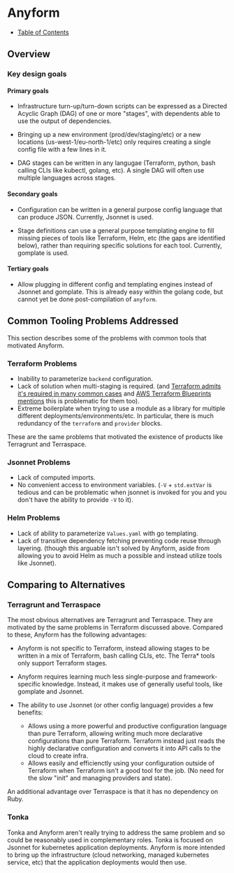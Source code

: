 
# Anyform

- [Table of Contents](/README.md)

## Overview

### Key design goals

#### Primary goals

- Infrastructure turn-up/turn-down scripts can be expressed as a Directed
  Acyclic Graph (DAG) of one or more "stages", with dependents able to use the
  output of dependencies.

- Bringing up a new environment (prod/dev/staging/etc) or a new locations
  (us-west-1/eu-north-1/etc) only requires creating a single config file with a
  few lines in it.
  
- DAG stages can be written in any langugae (Terraform, python, bash calling
  CLIs like kubectl, golang, etc). A single DAG will often use multiple
  languages across stages.

#### Secondary goals

- Configuration can be written in a general purpose config language that can
  produce JSON. Currently, Jsonnet is used.

- Stage definitions can use a general purpose templating engine to fill missing
  pieces of tools like Terraform, Helm, etc (the gaps are identified
  below), rather than requiring specific solutions for each tool. Currently,
  gomplate is used.

#### Tertiary goals

- Allow plugging in different config and templating engines instead of Jsonnet
  and gomplate.  This is already easy within the golang code, but cannot yet be
  done post-compilation of `anyform`.
  

## Common Tooling Problems Addressed

This section describes some of the problems with common tools that motivated
Anyform.

### Terraform Problems

- Inability to parameterize `backend` configuration.
- Lack of solution when multi-staging is required. (and [Terraform admits it's
  required in many common
  cases](https://github.com/hashicorp/terraform/issues/27785#issuecomment-780017326)
  and [AWS Terraform Blueprints
  mentions](https://github.com/aws-ia/terraform-aws-eks-blueprints?tab=readme-ov-file#terraform-caveats)
  this is problematic for them too).
- Extreme boilerplate when trying to use a module as a library for multiple
  different deployments/environments/etc.  In particular, there is much
  redundancy of the `terraform` and `provider` blocks.

These are the same problems that motivated the existence of products like
Terragrunt and Terraspace.

### Jsonnet Problems

- Lack of computed imports.
- No convenient access to environment variables. (`-V` + `std.extVar` is tedious
  and can be problematic when jsonnet is invoked for you and you don't have the
  ability to provide `-V` to it).

### Helm Problems

- Lack of ability to parameterize `Values.yaml` with go templating.
- Lack of transitive dependency fetching preventing code reuse through layering.
  (though this arguable isn't solved by Anyform, aside from allowing you to
  avoid Helm as much a possible and instead utilize tools like Jsonnet).


## Comparing to Alternatives

### Terragrunt and Terraspace

The most obvious alternatives are Terragrunt and Terraspace. They are motivated
by the same problems in Terraform discussed above.  Compared to these,
Anyform has the following advantages:

- Anyform is not specific to Terraform, instead allowing stages to be written
  in a mix of Terraform, bash calling CLIs, etc.  The Terra\* tools only support
  Terraform stages.

- Anyform requires learning much less single-purpose and framework-specific
  knowledge.  Instead, it makes use of generally useful tools, like gomplate
  and Jsonnet.

- The ability to use Jsonnet (or other config language) provides a few benefits:
  - Allows using a more powerful and productive configuration language than pure
    Terraform, allowing writing much more declarative configurations than pure
    Terraform.  Terraform instead just reads the highly declarative
    configuration and converts it into API calls to the cloud to create infra.
  - Allows easily and efficienctly using your configuration outside of Terraform
    when Terraform isn't a good tool for the job. (No need for the slow "init"
    and managing providers and state).

An additional advantage over Terraspace is that it has no dependency on Ruby.

### Tonka

Tonka and Anyform aren't really trying to address the same problem and so
could be reasonably used in complementary roles. Tonka is focused on Jsonnet for
kubernetes application deployments.  Anyform is more intended to bring up the
infrastructure (cloud networking, managed kubernetes service, etc) that the
application deployments would then use.
